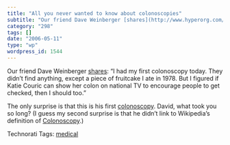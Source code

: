 ```yaml
---
title: "All you never wanted to know about colonoscopies"
subtitle: "Our friend Dave Weinberger [shares](http://www.hyperorg.com/blogger/mtarchive/colonoscopy_more_than_..."
category: "298"
tags: []
date: "2006-05-11"
type: "wp"
wordpress_id: 1544
---
```

Our friend Dave Weinberger [shares](http://www.hyperorg.com/blogger/mtarchive/colonoscopy_more_than_you_want.html): “I had my first colonoscopy today. They didn’t find anything, except a piece of fruitcake I ate in 1978. But I figured if Katie Couric can show her colon on national TV to encourage people to get checked, then I should too.” 

The only surprise is that this is his first [colonoscopy](http://en.wikipedia.org/wiki/Colonoscopy). David, what took you so long? (I guess my second surprise is that he didn’t link to Wikipedia’s definition of [Colonoscopy](http://Colonoscopy).)

Technorati Tags: [medical](http://www.technorati.com/tag/medical)